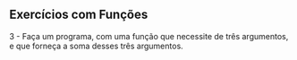 ## Exercícios com Funções

3 - Faça um programa, com uma função que necessite de três argumentos, e que forneça a soma desses três argumentos.